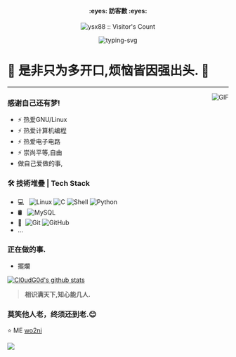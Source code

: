 <h4 align="center"> :eyes: 訪客數 :eyes:</h4>
<p align="center"><img src="https://profile-counter.glitch.me/wo2ni/count.svg" alt="ysx88 :: Visitor's Count" /></a></p>

<p align="center">
   <img src="https://readme-typing-svg.herokuapp.com?color=28696B&size=21&center=true&lines=%E9%97%AA%E9%97%AA%E5%8F%91%E4%BA%AE%EF%BC%8C%E9%97%AA%E9%97%AA%E5%8F%91%E4%BA%AE;GhostMan+%E7%A5%9D%E4%BD%A0%E4%BB%8A%E6%97%A5%E6%84%89%E5%BF%AB" alt="typing-svg">
</p>

# 👋 是非只为多开口,烦恼皆因强出头. 👋
---
<img align="right" alt="GIF" src="https://n.sinaimg.cn/tech/transform/344/w137h207/20211229/1b35-1cbf386513517a58c3cf0110755bc903.gif" />

### 感谢自己还有梦!

- ⚡ 热爱GNU/Linux
- ⚡ 热爱计算机编程 
- ⚡ 热爱电子电路 
- ⚡ 崇尚平等,自由
- 做自己爱做的事,


### 🛠 技術堆疊 | Tech Stack

- 💻 &#160; ![Linux](https://img.shields.io/badge/-Linux-333333?style=flat&logo=Linux&logoColor=FCC624)
![C](https://img.shields.io/badge/C-%E8%AF%AD%E8%A8%80-red)
![Shell](https://img.shields.io/badge/Bash-Shell-lightgrey)
![Python](https://img.shields.io/badge/python-3-blue)
- 🛢 &#160; ![MySQL](https://img.shields.io/badge/-MySQL-333333?style=flat&logo=mysql)
- 🔧 &#160;![Git](https://img.shields.io/badge/-Git-333333?style=flat&logo=git)
![GitHub](https://img.shields.io/badge/-GitHub-333333?style=flat&logo=github)
- ...

### 正在做的事.

- 擺爛

[![Cl0udG0d's github stats](https://github-readme-stats.vercel.app/api?username=wo2ni&show_icons=true&theme=gruvbox)](https://github.com/anuraghazra/github-readme-stats)

> **相识满天下,知心能几人.**
### **莫笑他人老，终须还到老.😊**

⭐️ ME [wo2ni](https://github.com/MAN999999999)

![](https://activity-graph.herokuapp.com/graph?username=${who2ni})
